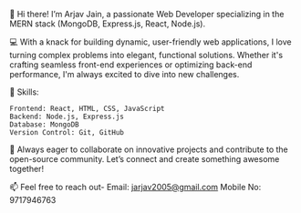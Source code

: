👋 Hi there! I’m Arjav Jain, a passionate Web Developer specializing in the MERN stack (MongoDB, Express.js, React, Node.js).

💻 With a knack for building dynamic, user-friendly web applications, I love turning complex problems into elegant, functional solutions. Whether it's crafting seamless front-end experiences or optimizing back-end performance, I'm always excited to dive into new challenges.

🔧 Skills:

    Frontend: React, HTML, CSS, JavaScript
    Backend: Node.js, Express.js
    Database: MongoDB
    Version Control: Git, GitHub

🌟 Always eager to collaborate on innovative projects and contribute to the open-source community. Let’s connect and create something awesome together!

📫 Feel free to reach out- Email: jarjav2005@gmail.com
                            Mobile No: 9717946763
